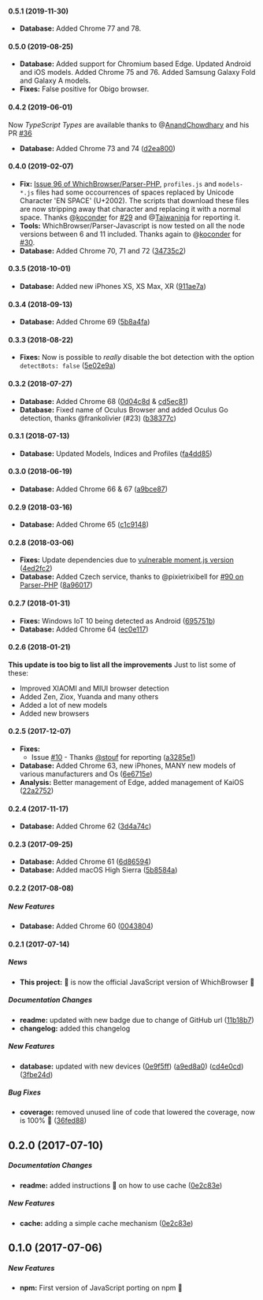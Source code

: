#### 0.5.1 (2019-11-30)
* **Database:**  Added Chrome 77 and 78. 

#### 0.5.0 (2019-08-25)
* **Database:** Added support for Chromium based Edge. Updated Android and iOS models. Added Chrome 75 and 76. Added Samsung Galaxy Fold and Galaxy A models.
* **Fixes:** False positive for Obigo browser. 

#### 0.4.2 (2019-06-01)
Now *TypeScript Types* are available thanks to @[AnandChowdhary](https://github.com/AnandChowdhary) and his PR [#36](https://github.com/WhichBrowser/Parser-JavaScript/pull/36) 
* **Database:** Added Chrome 73 and 74 ([d2ea800](https://github.com/WhichBrowser/Parser-JavaScript/commit/d2ea8009277426ea874559e8e426f29510816ae0))

#### 0.4.0 (2019-02-07)
* **Fix:** [Issue 96 of WhichBrowser/Parser-PHP](https://github.com/WhichBrowser/Parser-PHP/issues/96), `profiles.js` and `models-*.js` files had some occourrences of spaces replaced by Unicode Character 'EN SPACE' (U+2002). The scripts that download these files are now stripping away that character and replacing it with a normal space. Thanks @[koconder](https://github.com/koconder) for [#29](https://github.com/WhichBrowser/Parser-JavaScript/pull/29) and @[Taiwaninja](https://github.com/Taiwaninja) for reporting it.
* **Tools:** WhichBrowser/Parser-Javascript is now tested on all the node versions between 6 and 11 included. Thanks again to @[koconder](https://github.com/koconder) for [#30](https://github.com/WhichBrowser/Parser-JavaScript/pull/30).
* **Database:** Added Chrome 70, 71 and 72 ([34735c2](https://github.com/WhichBrowser/Parser-JavaScript/commit/34735c27191e6b4c70b850aeea6f90bc51c65299))

#### 0.3.5 (2018-10-01)
* **Database:** Added new iPhones XS, XS Max, XR ([911ae7a](https://github.com/WhichBrowser/Parser-JavaScript/commit/911ae7a7847acc2be01a809db95bbfaeb930ae73))

#### 0.3.4 (2018-09-13)
* **Database:** Added Chrome 69 ([5b8a4fa](https://github.com/WhichBrowser/Parser-JavaScript/commit/5b8a4fa5e81740336cf29c88982af152f70e81c9))

#### 0.3.3 (2018-08-22)
* **Fixes:** Now is possible to *really* disable the bot detection with the option `detectBots: false` ([5e02e9a](https://github.com/WhichBrowser/Parser-JavaScript/commit/5e02e9a01fdee83b7bb0b6e91372b1870b157d52))

#### 0.3.2 (2018-07-27)
* **Database:** Added Chrome 68 ([0d04c8d](https://github.com/WhichBrowser/Parser-JavaScript/commit/0d04c8def9971c7a6bf16e1b1398bb475e69a310) & [cd5ec81](https://github.com/WhichBrowser/Parser-JavaScript/commit/cd5ec8183a6145dd901e3433c78846e1f9af5976))
* **Database:** Fixed name of Oculus Browser and added Oculus Go detection, thanks @frankolivier (#23) ([b38377c](https://github.com/WhichBrowser/Parser-JavaScript/commit/b38377c8d1856a316c6f74fea15ee3228aa050d6))

#### 0.3.1 (2018-07-13)
* **Database:** Updated Models, Indices and Profiles ([fa4dd85](https://github.com/WhichBrowser/Parser-JavaScript/commit/fa4dd8514991578da4102027269071db860194f3))

#### 0.3.0 (2018-06-19)
* **Database:** Added Chrome 66 & 67 ([a9bce87](https://github.com/WhichBrowser/Parser-JavaScript/commit/a9bce872a9a17491539aca760d2627f1af2a6beb))

#### 0.2.9 (2018-03-16)
* **Database:** Added Chrome 65 ([c1c9148](https://github.com/WhichBrowser/Parser-JavaScript/commit/c1c9148397b179d0655ec0f5b181d8e65511df38))

#### 0.2.8 (2018-03-06)
* **Fixes:** Update dependencies due to [vulnerable moment.js version](https://nvd.nist.gov/vuln/detail/CVE-2017-18214)  ([4ed2fc2](https://github.com/WhichBrowser/Parser-JavaScript/commit/4ed2fc296e1949b0cb8c5563a65b8cf97649241a))
* **Database:** Added Czech service, thanks to @pixietrixibell for [#90 on Parser-PHP](https://github.com/WhichBrowser/Parser-PHP/pull/90) ([8a96017](https://github.com/WhichBrowser/Parser-JavaScript/commit/8a96017408ac35b37e73d31b7746ad84723dcfc0))

#### 0.2.7 (2018-01-31)
* **Fixes:** Windows IoT 10 being detected as Android ([695751b](https://github.com/WhichBrowser/Parser-JavaScript/commit/695751b00a28b6ca28208c944e8bbf13a230c798))
* **Database:** Added Chrome 64 ([ec0e117](https://github.com/WhichBrowser/Parser-JavaScript/commit/ec0e117b7e1f56a68d53cc2e8d0982b23827994a))

#### 0.2.6 (2018-01-21)
**This update is too big to list all the improvements** 
Just to list some of these:

* Improved XIAOMI and MIUI browser detection
* Added Zen, Ziox, Yuanda and many others
* Added a lot of new models
* Added new browsers

#### 0.2.5 (2017-12-07)
* **Fixes:** 
    * Issue [#10](https://github.com/WhichBrowser/Parser-JavaScript/issues/10) - Thanks [@stouf](https://github.com/stouf) for reporting ([a3285e1](https://github.com/WhichBrowser/Parser-JavaScript/commit/a3285e1f1f439bccbbe2c1bb93abfdcd3a93f7de))
* **Database:** Added Chrome 63, new iPhones, MANY new models of various manufacturers and Os ([6e6715e](https://github.com/WhichBrowser/Parser-JavaScript/commit/6e6715e022bb26e2a4bd5a7f24a6fc2a9a023ebb))
* **Analysis:** Better management of Edge, added management of KaiOS ([22a2752](https://github.com/WhichBrowser/Parser-JavaScript/commit/22a27520ce38dd5f50954387b5e0499c88bef1e0))

#### 0.2.4 (2017-11-17) 
* **Database:** Added Chrome 62 ([3d4a74c](https://github.com/WhichBrowser/Parser-JavaScript/commit/3d4a74c1cf995a41bde6a6136bfd076d9e877286))

#### 0.2.3 (2017-09-25) 
* **Database:** Added Chrome 61 ([6d86594](https://github.com/WhichBrowser/Parser-JavaScript/commit/6d86594e82e795fb1720dfc162c002e73889be4b))
* **Database:** Added macOS High Sierra ([5b8584a](https://github.com/WhichBrowser/Parser-JavaScript/commit/5b8584adf81f449b75d851c34d2d6ab39d138579))

#### 0.2.2 (2017-08-08)

##### New Features
* **Database:** Added Chrome 60 ([0043804](https://github.com/WhichBrowser/Parser-JavaScript/commit/00438049ff3f30fb2810a980c88146b2112eff0b))

#### 0.2.1 (2017-07-14)

##### News
* **This project:** 🎊 is now the official JavaScript version of WhichBrowser 🍾

##### Documentation Changes
* **readme:** updated with new badge due to change of GitHub url ([11b18b7](https://github.com/WhichBrowser/Parser-JavaScript/commit/11b18b76409edeece95a8fd32fdb13b466ab1e8f))
* **changelog:** added this changelog

##### New Features
* **database:** updated with new devices ([0e9f5ff](https://github.com/WhichBrowser/Parser-JavaScript/commit/0e9f5ffe6c8c571edec13d9590c67348247a8bc1))
([a9ed8a0](https://github.com/WhichBrowser/Parser-JavaScript/commit/a9ed8a0a45206eae7a64f8f86f861688b4ed3cca))
([cd4e0cd](https://github.com/WhichBrowser/Parser-JavaScript/commit/cd4e0cd158a897a917593e41cddd992b9325b53e))
([3fbe24d](https://github.com/WhichBrowser/Parser-JavaScript/commit/3fbe24d223eb45d3fd14e97e91f55ef5f98be065))

##### Bug Fixes
* **coverage:** removed unused line of code that lowered the coverage, now is 100% 🎉 ([36fed88](https://github.com/WhichBrowser/Parser-JavaScript/commit/36fed88210cbfd38f65911a03d1d90be6e3553c4))

## 0.2.0 (2017-07-10)

##### Documentation Changes

* **readme:** added instructions 📖 on how to use cache ([0e2c83e](https://github.com/WhichBrowser/Parser-JavaScript/commit/0e2c83e5cd53bcaa5c59047ea8665a9e48174ff8))

##### New Features
* **cache:** adding a simple cache mechanism ([0e2c83e](https://github.com/WhichBrowser/Parser-JavaScript/commit/0e2c83e5cd53bcaa5c59047ea8665a9e48174ff8))

## 0.1.0 (2017-07-06)

##### New Features

* **npm:** First version of JavaScript porting on npm 🎇
